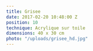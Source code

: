 ```yaml
---
title: Grisee
date: 2017-02-20 10:48:00 Z
position: 10
technique: Acrylique sur toile
dimensions: 40 x 30 cm
photo: "/uploads/grisee_hd.jpg"
---
```


